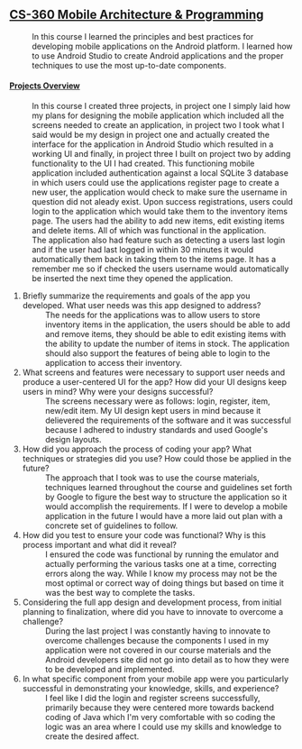 ## <u>CS-360 Mobile Architecture & Programming</u>
<dd>In this course I learned the principles and best practices for developing mobile applications on the Android platform.  I learned how to use Android Studio to create Android applications and the proper techniques to use the most up-to-date components.
</dd>
<dl>
    <dt><h4><u>Projects Overview</u></h4></dt>
  <dd> 
    In this course I created three projects, in project one I simply laid how my plans for designing the mobile application which included all the 
    screens needed to create an application, in project two I took what I said would be my design in project one and actually created the interface
    for the application in Android Studio which resulted in a working UI and finally, in project three I built on project two by adding functionality
    to the UI I had created.  This functioning mobile application included authentication against a local SQLite 3 database in which users could use
    the applications register page to create a new user, the application would check to make sure the username in question did not aleady exist.  Upon
    success registrations, users could login to the application which would take them to the inventory items page.  The users had the ability to add 
    new items, edit existing items and delete items.  All of which was functional in the application.
    <dd>The application also had feature such as detecting a users last login and if the user had last logged in within 30 
    minutes it would automatically them back in taking them to the items page.  It has a remember me so if checked 
    the users username would automatically be inserted the next time they opened the application.</dd>
  </dd>
  
  
1.  Briefly summarize the requirements and goals of the app you developed. What user needs was this app designed to address? 
    <dd>The needs for the applications was to allow users to store inventory items in the application, the users should be able
    to add and remove items, they should be able to edit existing items with the ability to update the number of items in stock.  
    The application should also support the features of being able to login to the application to access their inventory.</dd>
2.  What screens and features were necessary to support user needs and produce a user-centered UI for the app? How did your UI designs keep users in
    mind? Why were your designs successful?  
    <dd>The screens necessary were as follows:  login, register, item, new/edit item.  My UI design kept users in mind because it delievered
    the requirements of the software and it was successful because I adhered to industry standards and used Google's design layouts.</dd>
3.  How did you approach the process of coding your app? What techniques or strategies did you use? How could those be applied in the future?  
    <dd>The approach that I took was to use the course materials, techniques learned throughout the course and guidelines set forth by Google to 
    figure the best way to structure the application so it would accomplish the requirements.  If I were to develop a mobile application in the
    future I would have a more laid out plan with a concrete set of guidelines to follow.</dd>
4.  How did you test to ensure your code was functional? Why is this process important and what did it reveal?  
    <dd>I ensured the code was functional by running the emulator and actually performing the various tasks one at a time, correcting errors along the
    way.  While I know my process may not be the most optimal or correct way of doing things but based on time it was the best way to complete the
    tasks.</dd>
5.  Considering the full app design and development process, from initial planning to finalization, where did you have to innovate to overcome a
    challenge?  
    <dd>During the last project I was constantly having to innovate to overcome challenges because the components I used in my application were not
    covered in our course materials and the Android developers site did not go into detail as to how they were to be developed and implemented.</dd>
6.  In what specific component from your mobile app were you particularly successful in demonstrating your knowledge, skills, and experience? 
    <dd>I feel like I did the login and register screens successfully, primarily because they were centered more towards backend coding of Java which
    I'm very comfortable with so coding the logic was an area where I could use my skills and knowledge to create the desired affect.</dd>

